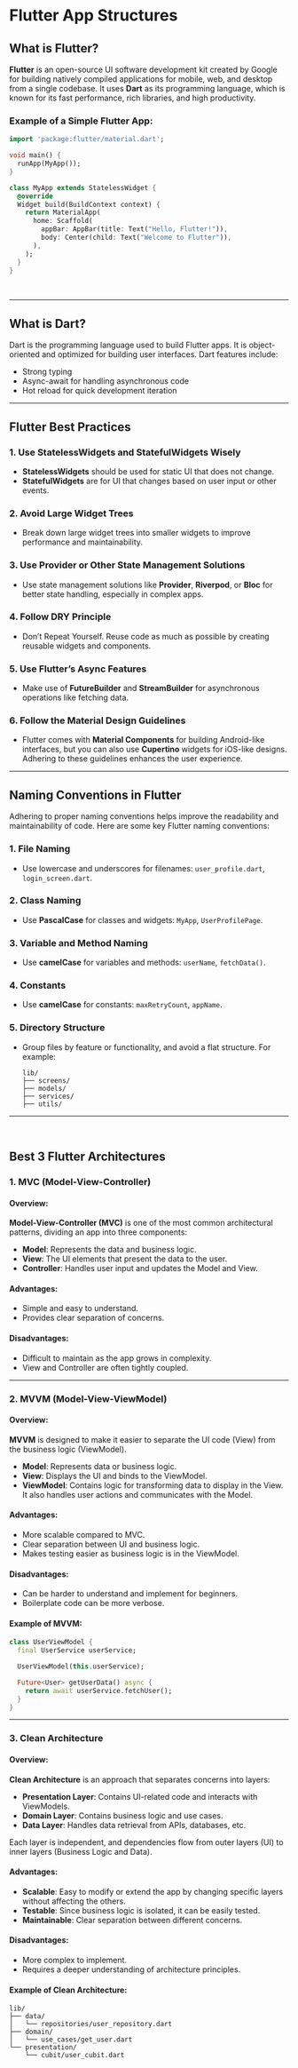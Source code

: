 # Flutter App Structures

## What is Flutter?

**Flutter** is an open-source UI software development kit created by Google for building natively compiled applications for mobile, web, and desktop from a single codebase. It uses **Dart** as its programming language, which is known for its fast performance, rich libraries, and high productivity.

### Example of a Simple Flutter App:
```dart
import 'package:flutter/material.dart';

void main() {
  runApp(MyApp());
}

class MyApp extends StatelessWidget {
  @override
  Widget build(BuildContext context) {
    return MaterialApp(
      home: Scaffold(
        appBar: AppBar(title: Text("Hello, Flutter!")),
        body: Center(child: Text("Welcome to Flutter")),
      ),
    );
  }
}
```
<br>

---

## What is Dart?

Dart is the programming language used to build Flutter apps. It is object-oriented and optimized for building user interfaces. Dart features include:

- Strong typing
- Async-await for handling asynchronous code
- Hot reload for quick development iteration

---

## Flutter Best Practices

### 1. Use StatelessWidgets and StatefulWidgets Wisely
- **StatelessWidgets** should be used for static UI that does not change.
- **StatefulWidgets** are for UI that changes based on user input or other events.

### 2. Avoid Large Widget Trees
- Break down large widget trees into smaller widgets to improve performance and maintainability.

### 3. Use Provider or Other State Management Solutions
- Use state management solutions like **Provider**, **Riverpod**, or **Bloc** for better state handling, especially in complex apps.

### 4. Follow DRY Principle
- Don’t Repeat Yourself. Reuse code as much as possible by creating reusable widgets and components.

### 5. Use Flutter’s Async Features
- Make use of **FutureBuilder** and **StreamBuilder** for asynchronous operations like fetching data.

### 6. Follow the Material Design Guidelines
- Flutter comes with **Material Components** for building Android-like interfaces, but you can also use **Cupertino** widgets for iOS-like designs. Adhering to these guidelines enhances the user experience.

---

## Naming Conventions in Flutter

Adhering to proper naming conventions helps improve the readability and maintainability of code. Here are some key Flutter naming conventions:

### 1. File Naming
- Use lowercase and underscores for filenames: `user_profile.dart`, `login_screen.dart`.

### 2. Class Naming
- Use **PascalCase** for classes and widgets: `MyApp`, `UserProfilePage`.

### 3. Variable and Method Naming
- Use **camelCase** for variables and methods: `userName`, `fetchData()`.

### 4. Constants
- Use **camelCase** for constants: `maxRetryCount`, `appName`.

### 5. Directory Structure
- Group files by feature or functionality, and avoid a flat structure. For example:
  ```plaintext
  lib/
  ├── screens/
  ├── models/
  ├── services/
  ├── utils/
  ```

---

<br>

## Best 3 Flutter Architectures

### 1. MVC (Model-View-Controller)

#### Overview:
**Model-View-Controller (MVC)** is one of the most common architectural patterns, dividing an app into three components:
- **Model**: Represents the data and business logic.
- **View**: The UI elements that present the data to the user.
- **Controller**: Handles user input and updates the Model and View.

#### Advantages:
- Simple and easy to understand.
- Provides clear separation of concerns.

#### Disadvantages:
- Difficult to maintain as the app grows in complexity.
- View and Controller are often tightly coupled.

---

### 2. MVVM (Model-View-ViewModel)

#### Overview:
**MVVM** is designed to make it easier to separate the UI code (View) from the business logic (ViewModel).
- **Model**: Represents data or business logic.
- **View**: Displays the UI and binds to the ViewModel.
- **ViewModel**: Contains logic for transforming data to display in the View. It also handles user actions and communicates with the Model.

#### Advantages:
- More scalable compared to MVC.
- Clear separation between UI and business logic.
- Makes testing easier as business logic is in the ViewModel.

#### Disadvantages:
- Can be harder to understand and implement for beginners.
- Boilerplate code can be more verbose.

#### Example of MVVM:
```dart
class UserViewModel {
  final UserService userService;

  UserViewModel(this.userService);

  Future<User> getUserData() async {
    return await userService.fetchUser();
  }
}
```
---

### 3. Clean Architecture

#### Overview:
**Clean Architecture** is an approach that separates concerns into layers:
- **Presentation Layer**: Contains UI-related code and interacts with ViewModels.
- **Domain Layer**: Contains business logic and use cases.
- **Data Layer**: Handles data retrieval from APIs, databases, etc.

Each layer is independent, and dependencies flow from outer layers (UI) to inner layers (Business Logic and Data).

#### Advantages:
- **Scalable**: Easy to modify or extend the app by changing specific layers without affecting the others.
- **Testable**: Since business logic is isolated, it can be easily tested.
- **Maintainable**: Clear separation between different concerns.

#### Disadvantages:
- More complex to implement.
- Requires a deeper understanding of architecture principles.

#### Example of Clean Architecture:
```plaintext
lib/
├── data/
│   └── repositories/user_repository.dart
├── domain/
│   └── use_cases/get_user.dart
└── presentation/
    └── cubit/user_cubit.dart
